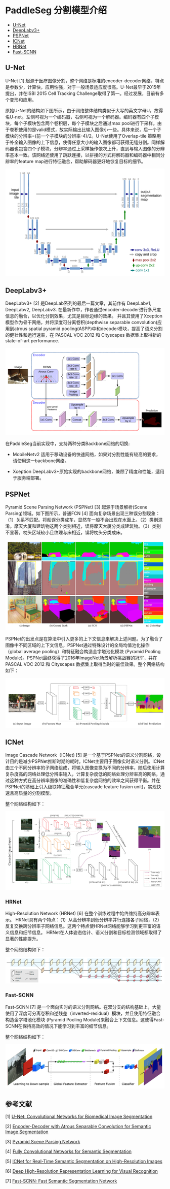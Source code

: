 # PaddleSeg 分割模型介绍

- [U-Net](#U-Net)	
- [DeepLabv3+](#DeepLabv3)		
- [PSPNet](#PSPNet)
- [ICNet](#ICNet)
- [HRNet](#HRNet)
- [Fast-SCNN](#Fast-SCNN)

## U-Net
U-Net [1] 起源于医疗图像分割，整个网络是标准的encoder-decoder网络，特点是参数少，计算快，应用性强，对于一般场景适应度很高。U-Net最早于2015年提出，并在ISBI 2015 Cell Tracking Challenge取得了第一。经过发展，目前有多个变形和应用。

原始U-Net的结构如下图所示，由于网络整体结构类似于大写的英文字母U，故得名U-net。左侧可视为一个编码器，右侧可视为一个解码器。编码器有四个子模块，每个子模块包含两个卷积层，每个子模块之后通过max pool进行下采样。由于卷积使用的是valid模式，故实际输出比输入图像小一些。具体来说，后一个子模块的分辨率=(前一个子模块的分辨率-4)/2。U-Net使用了Overlap-tile 策略用于补全输入图像的上下信息，使得任意大小的输入图像都可获得无缝分割。同样解码器也包含四个子模块，分辨率通过上采样操作依次上升，直到与输入图像的分辨率基本一致。该网络还使用了跳跃连接，以拼接的方式将解码器和编码器中相同分辨率的feature map进行特征融合，帮助解码器更好地恢复目标的细节。

![](./imgs/unet.png)

## DeepLabv3+

DeepLabv3+ [2] 是DeepLab系列的最后一篇文章，其前作有 DeepLabv1, DeepLabv2, DeepLabv3.
在最新作中，作者通过encoder-decoder进行多尺度信息的融合，以优化分割效果，尤其是目标边缘的效果。
并且其使用了Xception模型作为骨干网络，并将深度可分离卷积(depthwise separable convolution)应用到atrous spatial pyramid pooling(ASPP)中和decoder模块，提高了语义分割的健壮性和运行速率，在 PASCAL VOC 2012 和 Cityscapes 数据集上取得新的state-of-art performance.

![](./imgs/deeplabv3p.png)

在PaddleSeg当前实现中，支持两种分类Backbone网络的切换:

- MobileNetv2
适用于移动设备的快速网络，如果对分割性能有较高的要求，请使用这一backbone网络。

- Xception
DeepLabv3+原始实现的backbone网络，兼顾了精度和性能，适用于服务端部署。

## PSPNet

Pyramid Scene Parsing Network (PSPNet) [3] 起源于场景解析(Scene Parsing)领域。如下图所示，普通FCN [4] 面向复杂场景出现三种误分割现象：（1）关系不匹配。将船误分类成车，显然车一般不会出现在水面上。（2）类别混淆。摩天大厦和建筑物这两个类别相近，误将摩天大厦分类成建筑物。（3）类别不显著。枕头区域较小且纹理与床相近，误将枕头分类成床。

![](./imgs/pspnet2.png)

PSPNet的出发点是在算法中引入更多的上下文信息来解决上述问题。为了融合了图像中不同区域的上下文信息，PSPNet通过特殊设计的全局均值池化操作（global average pooling）和特征融合构造金字塔池化模块 (Pyramid Pooling Module)。PSPNet最终获得了2016年ImageNet场景解析挑战赛的冠军，并在PASCAL VOC 2012 和 Cityscapes 数据集上取得当时的最佳效果。整个网络结构如下：

![](./imgs/pspnet.png)


## ICNet

Image Cascade Network（ICNet) [5] 是一个基于PSPNet的语义分割网络，设计目的是减少PSPNet推断时期的耗时。ICNet主要用于图像实时语义分割。ICNet由三个不同分辨率的子网络组成，将输入图像变换为不同的分辨率，随后使用计算复杂度高的网络处理低分辨率输入，计算复杂度低的网络处理分辨率高的网络，通过这种方式在高分辨率图像的准确性和低复杂度网络的效率之间获得平衡。并在PSPNet的基础上引入级联特征融合单元(cascade feature fusion unit)，实现快速且高质量的分割模型。

整个网络结构如下：

![](./imgs/icnet.png)

### HRNet

High-Resolution Network (HRNet) [6] 在整个训练过程中始终维持高分辨率表示。
HRNet具有两个特点：（1）从高分辨率到低分辨率并行连接各子网络，（2）反复交换跨分辨率子网络信息。这两个特点使HRNet网络能够学习到更丰富的语义信息和细节信息。
HRNet在人体姿态估计、语义分割和目标检测领域都取得了显著的性能提升。

整个网络结构如下：

![](./imgs/hrnet.png)

### Fast-SCNN

Fast-SCNN [7] 是一个面向实时的语义分割网络。在双分支的结构基础上，大量使用了深度可分离卷积和逆残差（inverted-residual）模块，并且使用特征融合构造金字塔池化模块 (Pyramid Pooling Module)来融合上下文信息。这使得Fast-SCNN在保持高效的情况下能学习到丰富的细节信息。

整个网络结构如下：

![](./imgs/fast-scnn.png)

## 参考文献

[1] [U-Net: Convolutional Networks for Biomedical Image Segmentation](https://arxiv.org/abs/1505.04597)

[2] [Encoder-Decoder with Atrous Separable Convolution for Semantic Image Segmentation](https://arxiv.org/abs/1802.02611)

[3] [Pyramid Scene Parsing Network](https://arxiv.org/abs/1612.01105)

[4] [Fully Convolutional Networks for Semantic Segmentation](https://people.eecs.berkeley.edu/~jonlong/long_shelhamer_fcn.pdf)

[5] [ICNet for Real-Time Semantic Segmentation on High-Resolution Images](https://arxiv.org/abs/1704.08545)

[6] [Deep High-Resolution Representation Learning for Visual Recognition](https://arxiv.org/abs/1908.07919)

[7] [Fast-SCNN: Fast Semantic Segmentation Network](https://arxiv.org/abs/1902.04502)


